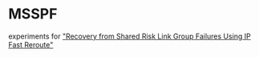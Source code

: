 MSSPF
=====

experiments for ["Recovery from Shared Risk Link Group Failures Using IP Fast Reroute"](http://ieeexplore.ieee.org/xpls/abs_all.jsp?arnumber=5560152&tag=1)
